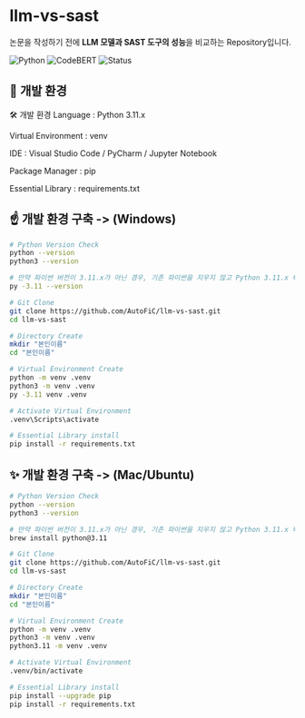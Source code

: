 # llm-vs-sast

논문을 작성하기 전에 **LLM 모델과 SAST 도구의 성능**을 비교하는 Repository입니다.

![Python](https://img.shields.io/badge/Python-3.11+-blue?logo=python) ![CodeBERT](https://img.shields.io/badge/Code-v0.2.3-green) ![Status](https://img.shields.io/badge/status-developing-orange)


## 📌 개발 환경
🛠 개발 환경
Language : Python 3.11.x

Virtual Environment : venv

IDE : Visual Studio Code / PyCharm / Jupyter Notebook

Package Manager : pip

Essential Library : requirements.txt


## ️☝️ 개발 환경 구축 -> (Windows)
```bash
# Python Version Check
python --version
python3 --version

# 만약 파이썬 버전이 3.11.x가 아닌 경우, 기존 파이썬을 지우지 않고 Python 3.11.x 버전을 추가로 설치합니다.
py -3.11 --version
```
```bash
# Git Clone
git clone https://github.com/AutoFiC/llm-vs-sast.git
cd llm-vs-sast
```
```bash
# Directory Create
mkdir "본인이름"
cd "본인이름"
```
```bash
# Virtual Environment Create
python -m venv .venv
python3 -m venv .venv
py -3.11 venv .venv
```
```bash
# Activate Virtual Environment
.venv\Scripts\activate
```
```bash
# Essential Library install
pip install -r requirements.txt
```


## ✨ 개발 환경 구축 -> (Mac/Ubuntu)
```bash
# Python Version Check
python --version
python3 --version

# 만약 파이썬 버전이 3.11.x가 아닌 경우, 기존 파이썬을 지우지 않고 Python 3.11.x 버전을 추가로 설치합니다.
brew install python@3.11
```
```bash
# Git Clone
git clone https://github.com/AutoFiC/llm-vs-sast.git
cd llm-vs-sast
```
```bash
# Directory Create
mkdir "본인이름"
cd "본인이름"
```
```bash
# Virtual Environment Create
python -m venv .venv
python3 -m venv .venv
python3.11 -m venv .venv
```
```bash
# Activate Virtual Environment
.venv/bin/activate
```
```bash
# Essential Library install
pip install --upgrade pip
pip install -r requirements.txt
```
